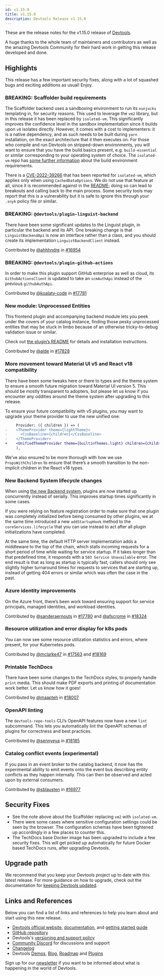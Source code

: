```yaml
---
id: v1.15.0
title: v1.15.0
description: Devtools Release v1.15.0
---
```


These are the release notes for the v1.15.0 release of
[Devtools](https://devtools.khulnasoft.com/).

A huge thanks to the whole team of maintainers and contributors as well as the
amazing Devtools Community for their hard work in getting this release
developed and done.

## Highlights

This release has a few important security fixes, along with a lot of squashed
bugs and exciting additions as usual! Enjoy.

### **BREAKING**: Scaffolder build requirements

The Scaffolder backend uses a sandboxing environment to run its `nunjucks`
templating in, for security reasons. This used to leverage the `vm2` library,
but in this release it has been replaced by `isolated-vm`. This significantly
improves the confidence level in the sandbox implementation since it builds upon
`v8` isolates directly. However, it comes with a cost to implementers: it is a
native dependency, and as such needs to be built during `yarn` installation, on
the exact architecture that it then executes on. For those who compile and run
Devtools on stripped-down environments, you will want to ensure that you have
the build basics present, e.g. `build-essential` or similar corresponding to
your operating system of choice. The `isolated-vm` repo has [some further information](https://github.com/laverdet/isolated-vm#requirements) about the
build environment requirements.

There is a [CVE-2022-39266](https://www.cve.org/CVERecord?id=CVE-2022-39266)
that has been reported for `isolated-vm`, which applies only when using
`CachedDataOptions`. We do not use that feature at all, since it is recommended
against in the [README](https://github.com/laverdet/isolated-vm#shared-options);
doing so can lead to breakouts and calling back to the main process. Some
security tools may report that this is a vulnerability but it is safe to ignore
this through your `.snyk` policy file or similar.

### **BREAKING**: `@devtools/plugin-linguist-backend`

There have been some significant updates to the Linguist plugin, in particular
the backend and its API. One breaking change is that `LinguistBackendApi` is now
an interface rather than a class, and you should create its implementation
`LinguistBackendClient` instead.

Contributed by [@ahhhndre](https://github.com/ahhhndre) in
[#16954](https://github.com/khulnasoft/devtools/pull/16954)

### **BREAKING**: `@devtools/plugin-github-actions`

In order to make this plugin support GitHub enterprise as well as cloud, its
`GithubActionsClient` is updated to take an `scmAuthApi` instead of the previous
`githubAuthApi`.

Contributed by [@koalaty-code](https://github.com/koalaty-code) in
[#17781](https://github.com/khulnasoft/devtools/pull/17781)

### New module: Unprocessed Entities

This frontend plugin and accompanying backend module lets you peek under the
covers of your catalog instance, finding those pesky unprocessed entities that
may be stuck in limbo because of an otherwise tricky-to-debug validation issue
or similar.

Check out [the plugin’s README](https://github.com/khulnasoft/devtools/blob/master/plugins/catalog-unprocessed-entities/README.md)
for details and installation instructions.

Contributed by [@alde](https://github.com/alde) in
[#17828](https://github.com/khulnasoft/devtools/pull/17828)

### More movement toward Material UI v5 and React v18 compatibility

There have been some tweaks here or there to types and the theme system to
ensure a smooth future migration toward Material UI version 5. This should be
mostly transparent to adopters, but please let us know if you encounter any
oddities around the theme system after upgrading to this release.

To ensure your future compatibility with v5 plugins, you may want to upgrade
your theme provider to use the new unified one:

```diff
     Provider: ({ children }) => (
-    <ThemeProvider theme={lightTheme}>
-      <CssBaseline>{children}</CssBaseline>
-    </ThemeProvider>
+    <UnifiedThemeProvider theme={builtinThemes.light} children={children} />
     ),
```

We’ve also ensured to be more thorough with how we use `PropsWithChildren` to
ensure that there’s a smooth transition to the non-implicit children in the
React v18 types.

### New Backend System lifecycle changes

When using [the new Backend system](https://devtools.khulnasoft.com/docs/backend-system/),
plugins are now started up concurrently instead of serially. This improves
startup times significantly in some cases.

If you were relying on feature registration order to make sure that one plugin
was completely initialized before being consumed by other plugins, we at the
same time introduced a new `addStartupHook` method to the
`coreServices.lifecycle` that you can use instead to act after all plugin
initializations have completed.

At the same time, the default HTTP server implementation adds a middleware to
the top of the chain, which stalls incoming requests for a short period of time
while waiting for service startup. If it takes longer than that predefined time,
it responds with a `503 Service Unavailable` error. The end result is that as
long as startup is typically fast, callers should only see slightly higher
turnaround times for requests to services that are starting up, instead of
getting 404 errors or similar which was often the case in the past.

### Azure identity improvements

On the Azure front, there’s been work toward ensuring support for service
principals, managed identities, and workload identities.

Contributed by [@sanderaernouts](https://github.com/sanderaernouts) in
[#17780](https://github.com/khulnasoft/devtools/pull/17780) and
[@afscrome](https://github.com/afscrome) in
[#18324](https://github.com/khulnasoft/devtools/pull/18324)

### Resource utilization and error display for k8s pods

You can now see some resource utilization statistics and errors, where present,
for your Kubernetes pods.

Contributed by [@mclarke47](https://github.com/mclarke47) in
[#17563](https://github.com/khulnasoft/devtools/pull/17563) and
[#18169](https://github.com/khulnasoft/devtools/pull/18169)

### Printable TechDocs

There have been some changes to the TechDocs styles, to properly handle `print`
media. This should make PDF exports and printing of documentation work better.
Let us know how it goes!

Contributed by [@maapteh](https://github.com/maapteh) in
[#18007](https://github.com/khulnasoft/devtools/pull/18007)

### OpenAPI linting

The `devtools-repo-tools` CLI’s OpenAPI features now have a new `lint`
subcommand. This lets you automatically lint the OpenAPI schemas of plugins for
correctness and best practices.

Contributed by [@sennyeya](https://github.com/sennyeya) in
[#18185](https://github.com/khulnasoft/devtools/pull/18185)

### Catalog conflict events (experimental)

If you pass in an event broker to the catalog backend, it now has the
experimental ability to emit events onto the event bus describing entity
conflicts as they happen internally. This can then be observed and acted upon by
external consumers.

Contributed by [@sblausten](https://github.com/sblausten) in
[#16977](https://github.com/khulnasoft/devtools/pull/16977)

## Security Fixes

- See the note above about the Scaffolder replacing `vm2` with `isolated-vm`.
- There were some cases where sensitive configuration settings could be seen by
  the browser. The configuration schemas have been tightened up accordingly in a
  few places to counter this.
- The TechDocs base Docker image has been upgraded to include a few security
  fixes. This will get picked up automatically for future Docker based TechDocs
  runs, after upgrading Devtools.

## Upgrade path

We recommend that you keep your Devtools project up to date with this latest
release. For more guidance on how to upgrade, check out the documentation for
[keeping Devtools updated](https://devtools.khulnasoft.com/docs/getting-started/keeping-devtools-updated).

## Links and References

Below you can find a list of links and references to help you learn about and
start using this new release.

- [Devtools official website](https://devtools.khulnasoft.com/),
  [documentation](https://devtools.khulnasoft.com/docs/), and [getting started guide](https://devtools.khulnasoft.com/docs/getting-started/)
- [GitHub repository](https://github.com/khulnasoft/devtools)
- Devtools's [versioning and support policy](https://devtools.khulnasoft.com/docs/overview/versioning-policy)
- [Community Discord](https://discord.gg/devtools-687207715902193673) for
  discussions and support
- [Changelog](https://github.com/khulnasoft/devtools/tree/master/docs/releases/v1.15.0-changelog.md)
- Devtools [Demos](https://devtools.khulnasoft.com/demos),
  [Blog](https://devtools.khulnasoft.com/blog),
  [Roadmap](https://devtools.khulnasoft.com/docs/overview/roadmap) and
  [Plugins](https://devtools.khulnasoft.com/plugins)

Sign up for our [newsletter](https://mailchi.mp/spotify/devtools-community) if
you want to be informed about what is happening in the world of Devtools.
